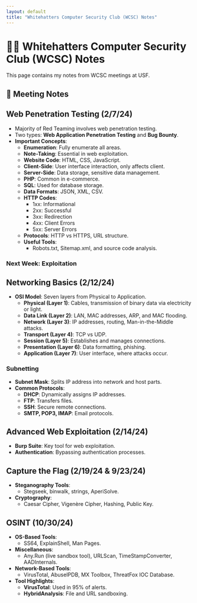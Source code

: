 ```yaml
---
layout: default
title: "Whitehatters Computer Security Club (WCSC) Notes"
---
```


# 🏴‍☠️ Whitehatters Computer Security Club (WCSC) Notes

This page contains my notes from WCSC meetings at USF.

## 📌 Meeting Notes
## Web Penetration Testing (2/7/24)
- Majority of Red Teaming involves web penetration testing.
- Two types: **Web Application Penetration Testing** and **Bug Bounty**.
- **Important Concepts**:
  - **Enumeration**: Fully enumerate all areas.
  - **Note-Taking**: Essential in web exploitation.
  - **Website Code**: HTML, CSS, JavaScript.
  - **Client-Side**: User interface interaction, only affects client.
  - **Server-Side**: Data storage, sensitive data management.
  - **PHP**: Common in e-commerce.
  - **SQL**: Used for database storage.
  - **Data Formats**: JSON, XML, CSV.
  - **HTTP Codes**:
    - 1xx: Informational
    - 2xx: Successful
    - 3xx: Redirection
    - 4xx: Client Errors
    - 5xx: Server Errors
  - **Protocols**: HTTP vs HTTPS, URL structure.
  - **Useful Tools**:
    - Robots.txt, Sitemap.xml, and source code analysis.
  
### Next Week: Exploitation

## Networking Basics (2/12/24)
- **OSI Model**: Seven layers from Physical to Application.
  - **Physical (Layer 1)**: Cables, transmission of binary data via electricity or light.
  - **Data Link (Layer 2)**: LAN, MAC addresses, ARP, and MAC flooding.
  - **Network (Layer 3)**: IP addresses, routing, Man-in-the-Middle attacks.
  - **Transport (Layer 4)**: TCP vs UDP.
  - **Session (Layer 5)**: Establishes and manages connections.
  - **Presentation (Layer 6)**: Data formatting, phishing.
  - **Application (Layer 7)**: User interface, where attacks occur.
  
### Subnetting
- **Subnet Mask**: Splits IP address into network and host parts.
- **Common Protocols**:
  - **DHCP**: Dynamically assigns IP addresses.
  - **FTP**: Transfers files.
  - **SSH**: Secure remote connections.
  - **SMTP, POP3, IMAP**: Email protocols.

## Advanced Web Exploitation (2/14/24)
- **Burp Suite**: Key tool for web exploitation.
- **Authentication**: Bypassing authentication processes.

## Capture the Flag (2/19/24 & 9/23/24)
- **Steganography Tools**:
  - Stegseek, binwalk, strings, AperiSolve.
- **Cryptography**:
  - Caesar Cipher, Vigenère Cipher, Hashing, Public Key.

## OSINT (10/30/24)
- **OS-Based Tools**:
  - SS64, ExplainShell, Man Pages.
- **Miscellaneous**:
  - Any.Run (live sandbox tool), URLScan, TimeStampConverter, AADInternals.
- **Network-Based Tools**:
  - VirusTotal, AbuseIPDB, MX Toolbox, ThreatFox IOC Database.
- **Tool Highlights**:
  - **VirusTotal**: Used in 95% of alerts.
  - **HybridAnalysis**: File and URL sandboxing.

